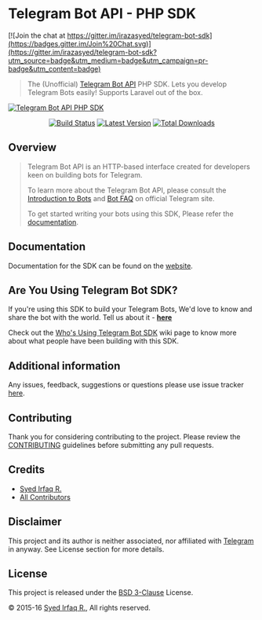Telegram Bot API - PHP SDK
==========================

[![Join the chat at https://gitter.im/irazasyed/telegram-bot-sdk](https://badges.gitter.im/Join%20Chat.svg)](https://gitter.im/irazasyed/telegram-bot-sdk?utm_source=badge&utm_medium=badge&utm_campaign=pr-badge&utm_content=badge)

> The (Unofficial) [Telegram Bot API](https://core.telegram.org/bots) PHP SDK. Lets you develop Telegram Bots easily! Supports Laravel out of the box.

[![Telegram Bot API PHP SDK](https://cloud.githubusercontent.com/assets/1915268/8475216/fe774802-20d3-11e5-9692-f54502716d64.png)][link-author]

<p align="center">
<a href="https://travis-ci.org/irazasyed/telegram-bot-sdk"><img src="https://img.shields.io/travis/irazasyed/telegram-bot-sdk.svg?style=flat-square" alt="Build Status"/></a>
<a href="https://github.com/irazasyed/telegram-bot-sdk/releases"><img src="https://img.shields.io/github/release/irazasyed/telegram-bot-sdk.svg?style=flat-square" alt="Latest Version"/></a>
<a href="https://packagist.org/packages/irazasyed/telegram-bot-sdk"><img src="https://img.shields.io/packagist/dt/irazasyed/telegram-bot-sdk.svg?style=flat-square" alt="Total Downloads"/></a>
</p>

## Overview

> Telegram Bot API is an HTTP-based interface created for developers keen on building bots for Telegram.
> 
> To learn more about the Telegram Bot API, please consult the [Introduction to Bots](https://core.telegram.org/bots) and [Bot FAQ](https://core.telegram.org/bots/faq) on official Telegram site.
>
> To get started writing your bots using this SDK, Please refer the [documentation][link-docs].

## Documentation

Documentation for the SDK can be found on the [website][link-docs].

## Are You Using Telegram Bot SDK?

If you're using this SDK to build your Telegram Bots, We'd love to know and share the bot with the world. Tell us about it - **[here][link-sdk-users]**

Check out the [Who's Using Telegram Bot SDK][link-sdk-users] wiki page to know more about what people have been building with this SDK.

## Additional information

Any issues, feedback, suggestions or questions please use issue tracker [here][link-issues].

## Contributing

Thank you for considering contributing to the project. Please review the [CONTRIBUTING](https://github.com/irazasyed/telegram-bot-sdk/blob/master/docs/contributing.md) guidelines before submitting any pull requests.

## Credits

- [Syed Irfaq R.][link-author]
- [All Contributors][link-contributors]

## Disclaimer

This project and its author is neither associated, nor affiliated with [Telegram](https://telegram.org/) in anyway.
See License section for more details.

## License

This project is released under the [BSD 3-Clause][link-license] License.

© 2015-16 [Syed Irfaq R.][link-author], All rights reserved.

[link-author]: https://github.com/irazasyed
[link-repo]: https://github.com/irazasyed/telegram-bot-sdk
[link-issues]: https://github.com/irazasyed/telegram-bot-sdk/issues
[link-contributors]: https://github.com/irazasyed/telegram-bot-sdk/contributors
[link-docs]: https://irazasyed.github.io/telegram-bot-sdk/
[link-license]: https://github.com/irazasyed/telegram-bot-sdk/blob/master/LICENSE
[link-sdk-users]: https://github.com/irazasyed/telegram-bot-sdk/wiki/Who's-Using-Telegram-Bot-SDK%3F

